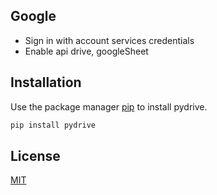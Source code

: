 ## Google

- Sign in with account services credentials
- Enable api drive, googleSheet

## Installation

Use the package manager [pip](https://pip.pypa.io/en/stable/) to install pydrive.

```bash
pip install pydrive
```

## License

[MIT](https://choosealicense.com/licenses/mit/)